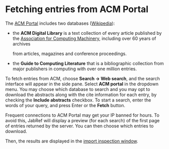 # Fetching entries from ACM Portal

The [ACM Portal](https://dl.acm.org) includes two databases \([Wikipedia](https://en.wikipedia.org/wiki/Association_for_Computing_Machinery#Portal_and_Digital_Library)\):

* the **ACM Digital Library** is a text collection of every article published by the [Association for Computing Machinery](https://www.acm.org), including over 60 years of archives

  from articles, magazines and conference proceedings.

* the **Guide to Computing Literature** that is a bibliographic collection from major publishers in computing with over one million entries.

To fetch entries from ACM, choose **Search → Web search**, and the search interface will appear in the side pane. Select **ACM portal** in the dropdown menu. You may choose which database to search and you may opt to download the abstracts along with the cite information for each entry, by checking the **Include abstracts** checkbox. To start a search, enter the words of your query, and press Enter or the **Fetch** button.

Frequent connections to ACM Portal may get your IP banned for hours. To avoid this, JabRef will display a preview \(for each search\) of the first page of entries returned by the server. You can then choose which entries to download.

Then, the results are displayed in the [import inspection window](https://github.com/JabRef/help.jabref.org/tree/1f58696d9081b60bf60823090c7594d67d7f5295/en/ImportInspectionDialog/README.md).

